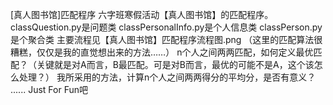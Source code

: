 [真人图书馆]匹配程序 六字班寒假活动【真人图书馆】的匹配程序。 classQuestion.py是问题类 classPersonalInfo.py是个人信息类 classPerson.py是个聚合类 主要流程见【真人图书馆】匹配程序流程图.png （这里的匹配算法很糟糕，仅仅是我的直觉想出来的方法……） n个人之间两两匹配，如何定义最优匹配？（关键就是对A而言，B最匹配。可是对B而言，最优的可能不是A，这个该怎么处理？） 我所采用的方法，计算n个人之间两两得分的平均分，是否有意义？ ...... Just For Fun吧
